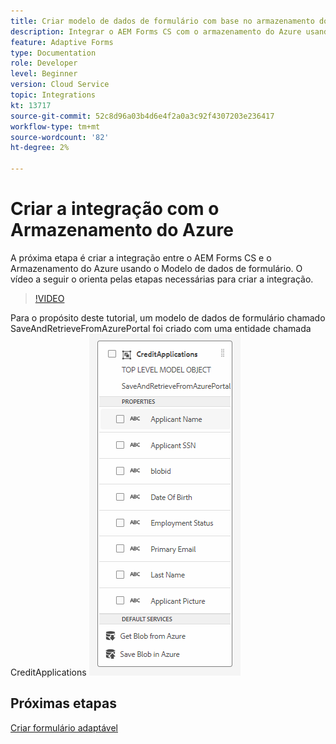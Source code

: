 ```yaml
---
title: Criar modelo de dados de formulário com base no armazenamento do Azure
description: Integrar o AEM Forms CS com o armazenamento do Azure usando o modelo de dados de formulário
feature: Adaptive Forms
type: Documentation
role: Developer
level: Beginner
version: Cloud Service
topic: Integrations
kt: 13717
source-git-commit: 52c8d96a03b4d6e4f2a0a3c92f4307203e236417
workflow-type: tm+mt
source-wordcount: '82'
ht-degree: 2%

---
```


# Criar a integração com o Armazenamento do Azure

A próxima etapa é criar a integração entre o AEM Forms CS e o Armazenamento do Azure usando o Modelo de dados de formulário.
O vídeo a seguir o orienta pelas etapas necessárias para criar a integração.

>[!VIDEO](https://video.tv.adobe.com/v/335385?quality=12&learn=on)

Para o propósito deste tutorial, um modelo de dados de formulário chamado SaveAndRetrieveFromAzurePortal foi criado com uma entidade chamada CreditApplications
![fdm-entity](./assets/fdm-entity.png)

## Próximas etapas

[Criar formulário adaptável](./create-af.md)

